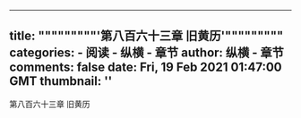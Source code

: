 
---
title: """""""""'第八百六十三章  旧黄历'"""""""""
categories: 
    - 阅读
    - 纵横 - 章节
author: 纵横 - 章节
comments: false
date: Fri, 19 Feb 2021 01:47:00 GMT
thumbnail: ''
---

<div>   
第八百六十三章  旧黄历  
</div>
            